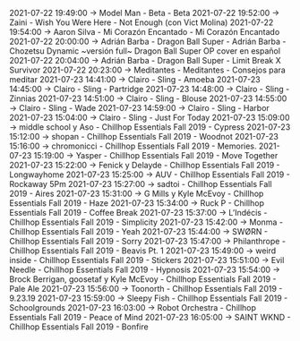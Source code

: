 2021-07-22 19:49:00 -> Model Man - Beta - Beta
2021-07-22 19:52:00 -> Zaini - Wish You Were Here - Not Enough (con Vict Molina)
2021-07-22 19:54:00 -> Aaron Silva - Mi Corazón Encantado - Mi Corazón Encantado
2021-07-22 20:00:00 -> Adrián Barba - Dragon Ball Super - Adrián Barba - Chozetsu Dynamic ~versión full~ Dragon Ball Super OP cover en español
2021-07-22 20:04:00 -> Adrián Barba - Dragon Ball Super - Limit Break X Survivor
2021-07-22 20:23:00 -> Meditantes - Meditantes - Consejos para meditar
2021-07-23 14:41:00 -> Clairo - Sling - Amoeba
2021-07-23 14:45:00 -> Clairo - Sling - Partridge
2021-07-23 14:48:00 -> Clairo - Sling - Zinnias
2021-07-23 14:51:00 -> Clairo - Sling - Blouse
2021-07-23 14:55:00 -> Clairo - Sling - Wade
2021-07-23 14:59:00 -> Clairo - Sling - Harbor
2021-07-23 15:04:00 -> Clairo - Sling - Just For Today
2021-07-23 15:09:00 -> middle school y Aso - Chillhop Essentials Fall 2019 - Cypress
2021-07-23 15:12:00 -> shopan - Chillhop Essentials Fall 2019 - Woodnot
2021-07-23 15:16:00 -> chromonicci - Chillhop Essentials Fall 2019 - Memories.
2021-07-23 15:19:00 -> Yasper - Chillhop Essentials Fall 2019 - Move Together
2021-07-23 15:22:00 -> Fenick y Delayde - Chillhop Essentials Fall 2019 - Longwayhome
2021-07-23 15:25:00 -> AUV - Chillhop Essentials Fall 2019 - Rockaway 5Pm
2021-07-23 15:27:00 -> sadtoi - Chillhop Essentials Fall 2019 - Aires
2021-07-23 15:31:00 -> G Mills y Kyle McEvoy - Chillhop Essentials Fall 2019 - Haze
2021-07-23 15:34:00 -> Ruck P - Chillhop Essentials Fall 2019 - Coffee Break
2021-07-23 15:37:00 -> L’Indécis - Chillhop Essentials Fall 2019 - Simplicity
2021-07-23 15:42:00 -> Monma - Chillhop Essentials Fall 2019 - Yeah
2021-07-23 15:44:00 -> SWØRN - Chillhop Essentials Fall 2019 - Sorry
2021-07-23 15:47:00 -> Philanthrope - Chillhop Essentials Fall 2019 - Beavis Pt. 1
2021-07-23 15:49:00 -> weird inside - Chillhop Essentials Fall 2019 - Stickers
2021-07-23 15:51:00 -> Evil Needle - Chillhop Essentials Fall 2019 - Hypnosis
2021-07-23 15:54:00 -> Brock Berrigan, goosetaf y Kyle McEvoy - Chillhop Essentials Fall 2019 - Pale Ale
2021-07-23 15:56:00 -> Toonorth - Chillhop Essentials Fall 2019 - 9.23.19
2021-07-23 15:59:00 -> Sleepy Fish - Chillhop Essentials Fall 2019 - Schoolgrounds
2021-07-23 16:03:00 -> Robot Orchestra - Chillhop Essentials Fall 2019 - Peace of Mind
2021-07-23 16:05:00 -> SAINT WKND - Chillhop Essentials Fall 2019 - Bonfire
